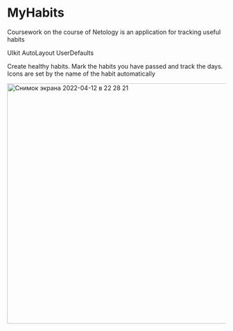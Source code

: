 # MyHabits
Сoursework on the course of Netology is an application for tracking useful habits

UIkit
AutoLayout
UserDefaults

Create healthy habits.
Mark the habits you have passed and track the days.
Icons are set by the name of the habit automatically

<img width="554" alt="Снимок экрана 2022-04-12 в 22 28 21" src="https://user-images.githubusercontent.com/86856116/163038923-1a3d33a5-73a6-436a-8da5-629eaba8ca70.png">
